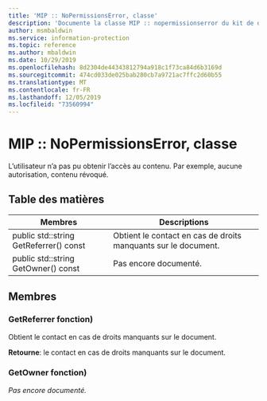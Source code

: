 ```yaml
---
title: 'MIP :: NoPermissionsError, classe'
description: 'Documente la classe MIP :: nopermissionserror du kit de développement logiciel (SDK) Microsoft Information Protection (MIP).'
author: msmbaldwin
ms.service: information-protection
ms.topic: reference
ms.author: mbaldwin
ms.date: 10/29/2019
ms.openlocfilehash: 8d2304de44343812794a918c1f73ca84d6b3169d
ms.sourcegitcommit: 474cd033de025bab280cb7a9721ac7ffc2d60b55
ms.translationtype: MT
ms.contentlocale: fr-FR
ms.lasthandoff: 12/05/2019
ms.locfileid: "73560994"
---
```

# <a name="class-mipnopermissionserror"></a>MIP :: NoPermissionsError, classe 
L’utilisateur n’a pas pu obtenir l’accès au contenu. Par exemple, aucune autorisation, contenu révoqué.
  
## <a name="summary"></a>Table des matières
 Membres                        | Descriptions                                
--------------------------------|---------------------------------------------
public std::string GetReferrer() const  |  Obtient le contact en cas de droits manquants sur le document.
public std::string GetOwner() const  | Pas encore documenté.
  
## <a name="members"></a>Membres
  
### <a name="getreferrer-function"></a>GetReferrer fonction)
Obtient le contact en cas de droits manquants sur le document.

  
**Retourne**: le contact en cas de droits manquants sur le document.
  
### <a name="getowner-function"></a>GetOwner fonction)
_Pas encore documenté._
